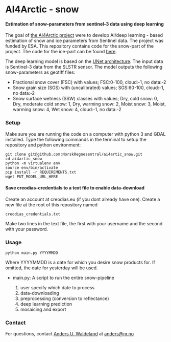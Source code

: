 # AI4Arctic - snow   
#### Estimation of snow-parameters from sentinel-3 data using deep learning

The goal of [the AI4Arctic project](https://www.esa.int/Applications/Observing_the_Earth/Using_artificial_intelligence_to_automate_sea-ice_charting)
were to develop AI/deep learning - based estimation of snow and ice parameters from  Sentinel data. The project was 
funded by ESA. This repository contains code for the snow-part of the project. The code for the ice-part can be found 
[here](https://github.com/damaha/asip-v2).


The deep learning model is based on the [UNet architecture](https://arxiv.org/abs/1505.04597). The input data is Sentinel-3 data from the SLSTR sensor. The model outputs the following snow-parameters as geotiff files:
- Fractional snow cover (FSC) with values; FSC:0-100, cloud:-1, no data:-2
- Snow grain size (SGS) with (uncalibrated) values; SGS:60-100, cloud:-1, no data:-2
- Snow surface wetness (SSW) classes with values; Dry, cold snow: 0, Dry, moderate cold snow: 1, Dry, warming snow: 2, Moist snow: 3, Moist, warming snow: 4, Wet snow: 4, cloud:-1, no data:-2

### Setup
Make sure you are running the code on a computer with python 3 and GDAL installed. Type the following commands in the terminal to setup the repository and python environment:
    
    git clone git@github.com:NorskRegnesentral/ai4artic_snow.git
    cd ai4artic_snow
    python -m virtualenv env
    source env/bin/activate
    pip install -r REQUIREMENTS.txt
    wget PUT_MODEL_URL_HERE

#### Save creodias-credentials to a text file to enable data-download
Create an account at creodias.eu (if you dont already have one). Create a new file at the root of this repository named
```
creodias_credentials.txt
```
Make two lines in the text file, the first with your username and the second with your password.

### Usage
```
python main.py YYYYMMDD
```
Where YYYYMMDD is a date for which you desire snow products for. If omitted, the date for yesterday will be used.

- main.py: A script to run the entire snow-pipeline
 
    1. user specify which date to process
    2. data-downloading
    3. preprocessing (conversion to reflectance) 
    4. deep learning prediction 
    5. mosaicing and export 

        
### Contact
For questions, contact [Anders U. Waldeland](https://www.nr.no/user-info?query=andersuw) at 
anders@nr.no

